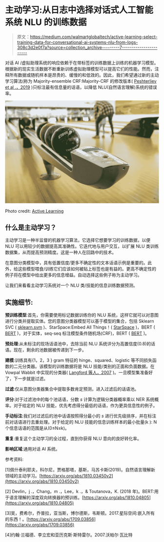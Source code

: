 # 主动学习:从日志中选择对话式人工智能系统 NLU 的训练数据

> 原文：<https://medium.com/walmartglobaltech/active-learning-select-training-data-for-conversational-ai-systems-nlu-from-logs-308c3d2e0f7a?source=collection_archive---------7----------------------->

对话 AI /虚拟助理系统的响应依赖于在带标签的训练数据上训练的机器学习模型。根据新的现实生活数据不断重新训练虚拟助理模型可以提高它们的性能。然而，注释所有数据或随机样本是昂贵的、缓慢的和低效的。因此，我们希望通过新的主动学习算法(称为 Majority-ensemble CRF:Majority-CRF 的修改版本( [Peshterliev et al .，2019](https://arxiv.org/abs/1810.03450v2) )只标注最有信息量的话语，以降低 NLU(自然语言理解)系统的错误率。

![](img/2f21a06df5a7aa18b6d8ffc983c6c700.png)

Photo credit: [Active Learning](https://cdn.pixabay.com/photo/2017/01/04/07/25/bowling-1951472_1280.jpg)

## 什么是主动学习？

主动学习是一种半监督的机器学习算法，它选择它想要学习的训练数据，以便 NLU 可以用较少的数据提高其准确性。它迭代地与用户交互，以扩展 NLU 类训练数据集，从而提高预测精度。这是一种人在回路中的技术。

在意图分类模型中，具有低置信度/更多不确定性的文本话语示例是重要的。此外，给这些模型喂食/训练它们应该如何被贴上标签也是有益的。更高不确定性的例子将在模型中给出更多的信息增益。自动选择这些例子称为主动学习。

让我们来看看主动学习系统对一个 NLU 类/技能的信息训练数据预测。

## 实施细节:

**预训练模型**:首先，你需要使用标记数据训练你的 NLU 系统，这样它就可以对意图进行分类并提取实体。您的意图分类器模型可以基于模型的集合，包括 Sklearn SVC ( [sklearn.svm](https://scikit-learn.org/stable/modules/generated/sklearn.svm.SVC.html) )、StarSpace:Embed All Things！( [StarSpace](https://arxiv.org/abs/1709.03856) )，BERT ( [BERT](https://github.com/google-research/bert#fine-tuning-with-bert) )，对于实体，seq-seq 标注模型条件随机场(CRF)，BERT ( [BERT](https://github.com/google-research/bert#fine-tuning-with-bert) )。

**预处理**:从未标注的现场话语池中，去除当前 NLU 系统评分为高置信度(0.8)的话语。现在，剩余的池数据被传递到下一步。

**建模**:训练具有{1，2，3 } gram 特征的 hinge、squared、logistic 等不同损失函数的二元分类器。该模型的训练数据将是 NLU 技能/类别的正面和负面数据。在 Vowpal Wabbit 中实现的分类器( [Langford 等人，2007](https://en.wikipedia.org/wiki/Vowpal_Wabbit) )。一旦模型集准备好了，下一步就是过滤。

**过滤**:仅从意图分类器集合中提取多数肯定预测，进入过滤后的话语池。

**评分**:对于过滤池中的每个池话语，分数 *s* 计算为逻辑分类器概率乘以 NER 系统概率。对于给定的 NLU 技能，优先考虑得分最低的话语，作为更具信息性的例子。

**手动标注**:我们对过滤后的池中话语按照得分最小的 *s* 进行优先级排序，并在标注前对话语进行去重处理。对于给定的 NLU 技能的信息训练样本的最小批量(k ): N 个信息话语的范围是从(0≤N≤k)。

**重复**:重复这个主动学习的全过程，直到你获得 NLU 意向的良好转化率。

**影响区域**:通用对话 AI 系统。

参考资料:

[1]佩什泰利耶夫，科尔尼，贾格那塔，基斯，马苏卡斯(2019)。自然语言理解新领域的主动学习。[https://arxiv.org/abs/1810.03450v2](https://arxiv.org/abs/1810.03450v2)

[2] Devlin，j .，Chang，m .，Lee，k .，& Toutanova，K. (2018 年)。BERT:用于语言理解的深度双向转换器的预训练。[https://arxiv.org/abs/1810.04805](https://arxiv.org/abs/1810.04805)

[3]吴，费希尔，乔普拉，亚当斯，博尔德斯，韦斯顿。2017.星际空间:嵌入所有的东西！。[https://arxiv.org/abs/1709.03856](https://arxiv.org/abs/1709.03856)

[4]约翰·兰福德、李立宏和亚历克斯·斯特雷尔。2007.沃帕尔·瓦比特